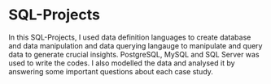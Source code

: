 # SQL-Projects
In this SQL-Projects, I used data definition languages to create database and data manipulation and data querying langauge to manipulate and query data to generate crucial insights. PostgreSQL, MySQL and SQL Server was used to write the codes. I also modelled the data and analysed it by answering some important questions about each case study.
